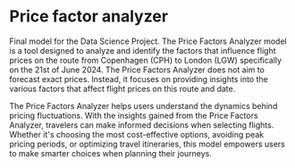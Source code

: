 # Price factor analyzer
Final model for the Data Science Project. The Price Factors Analyzer model is a tool designed to analyze and identify the factors that influence flight prices on the route from Copenhagen (CPH) to London (LGW) specifically on the 21st of June 2024. The Price Factors Analyzer does not aim to forecast exact prices. Instead, it focuses on providing insights into the various factors that affect flight prices on this route and date.

The Price Factors Analyzer helps users understand the dynamics behind pricing fluctuations. With the insights gained from the Price Factors Analyzer, travelers can make informed decisions when selecting flights. Whether it's choosing the most cost-effective options, avoiding peak pricing periods, or optimizing travel itineraries, this model empowers users to make smarter choices when planning their journeys.
